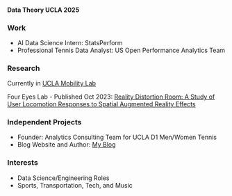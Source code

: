 #### Data Theory UCLA 2025

### Work
- AI Data Science Intern: StatsPerform
- Professional Tennis Data Analyst: US Open Performance Analytics Team

### Research
Currently in [UCLA Mobility Lab](https://mobility-lab.seas.ucla.edu)

Four Eyes Lab - Published Oct 2023: [Reality Distortion Room: A Study of User Locomotion Responses to Spatial Augmented Reality Effects](https://www.microsoft.com/en-us/research/uploads/prod/2023/11/Reality-Distortion-Room-ISMAR-23.pdf)

### Independent Projects
- Founder: Analytics Consulting Team for UCLA D1 Men/Women Tennis
- Blog Website and Author: [My Blog](https://www.jerryhshi.com)


### Interests
- Data Science/Engineering Roles
- Sports, Transportation, Tech, and Music



<!--
**jerryshi042003/jerryshi042003** is a ✨ _special_ ✨ repository because its `README.md` (this file) appears on your GitHub profile.

Here are some ideas to get you started:

- 🔭 I’m currently working on ...
- 🌱 I’m currently learning ...
- 👯 I’m looking to collaborate on ...
- 🤔 I’m looking for help with ...
- 💬 Ask me about ...
- 📫 How to reach me: ...
- 😄 Pronouns: ...
- ⚡ Fun fact: ...
-->
